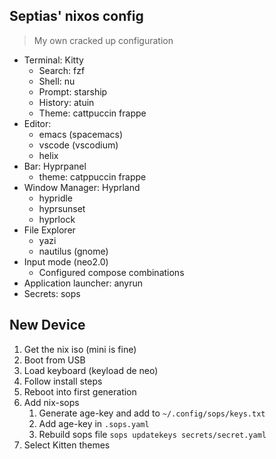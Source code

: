 
## Septias' nixos config

> My own cracked up configuration

- Terminal: Kitty
   - Search: fzf
   - Shell: nu
   - Prompt: starship
   - History: atuin
   - Theme: cattpuccin frappe
- Editor:
   - emacs (spacemacs)
   - vscode (vscodium)
   - helix
- Bar: Hyprpanel
   - theme: catppuccin frappe
- Window Manager: Hyprland
   - hypridle
   - hyprsunset
   - hyprlock
- File Explorer
   - yazi
   - nautilus (gnome)
- Input mode (neo2.0)
   - Configured compose combinations
- Application launcher: anyrun
- Secrets: sops

## New Device
1. Get the nix iso (mini is fine)
2. Boot from USB
3. Load keyboard (keyload de neo)
4. Follow install steps
5. Reboot into first generation
6. Add nix-sops
   1. Generate age-key and add to `~/.config/sops/keys.txt`
   2. Add age-key in `.sops.yaml`
   3. Rebuild sops file `sops updatekeys secrets/secret.yaml`
7. Select Kitten themes

